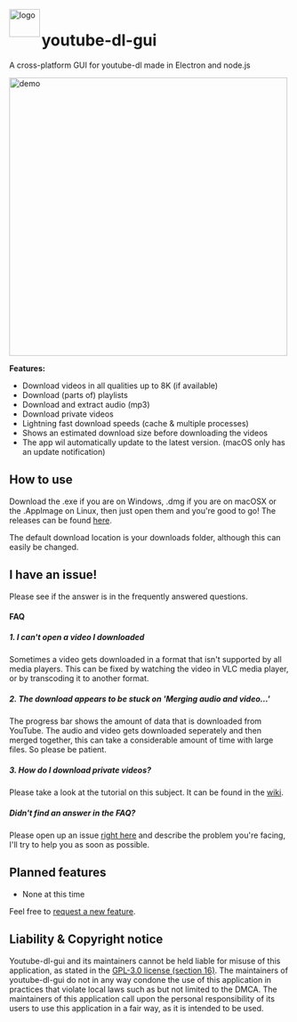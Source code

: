 <img src="https://raw.githubusercontent.com/jely2002/youtube-dl-gui/master/web-resources/icon.png" alt="logo" width="55" height="50" align="left"/>

# youtube-dl-gui
A cross-platform GUI for youtube-dl made in Electron and node.js

<img src="ytdlgui_demo.gif" alt="demo" width="500"/>

**Features:**
- Download videos in all qualities up to 8K (if available)
- Download (parts of) playlists
- Download and extract audio (mp3)
- Download private videos
- Lightning fast download speeds (cache & multiple processes)
- Shows an estimated download size before downloading the videos
- The app wil automatically update to the latest version. (macOS only has an update notification)

## How to use
Download the .exe if you are on Windows, .dmg if you are on macOSX or the .AppImage on Linux, then just open them and you're good to go!
The releases can be found [here](https://github.com/jely2002/youtube-dl-gui/releases).

The default download location is your downloads folder, although this can easily be changed.

## I have an issue!
Please see if the answer is in the frequently answered questions.
#### FAQ
##### 1.  I can't open a video I downloaded
Sometimes a video gets downloaded in a format that isn't supported by all media players. This can be fixed by watching the video in VLC media player, or by transcoding it to another format.
##### 2.  The download appears to be stuck on 'Merging audio and video...'
The progress bar shows the amount of data that is downloaded from YouTube. The audio and video gets downloaded seperately and then merged together, this can take a considerable amount of time with large files. So please be patient.
##### 3. How do I download private videos?
Please take a look at the tutorial on this subject. It can be found in the [wiki](https://github.com/jely2002/youtube-dl-gui/wiki/Tutorial:-Private-videos-&-playlists).

##### Didn't find an answer in the FAQ? 
Please open up an issue [right here](https://github.com/jely2002/youtube-dl-gui/issues) and describe the problem you're facing, I'll try to help you as soon as possible. 

## Planned features
- None at this time

Feel free to [request a new feature](https://github.com/jely2002/youtube-dl-gui/issues).

## Liability & Copyright notice
Youtube-dl-gui and its maintainers cannot be held liable for misuse of this application, as stated in the [GPL-3.0 license (section 16)](https://github.com/jely2002/youtube-dl-gui/blob/a5308119a1a2352ec54e95d69cb60dcc3fee80d1/LICENSE#L600).
The maintainers of youtube-dl-gui do not in any way condone the use of this application in practices that violate local laws such as but not limited to the DMCA. The maintainers of this application call upon the personal responsibility of its users to use this application in a fair way, as it is intended to be used.
